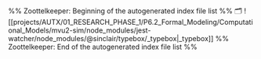 %% Zoottelkeeper: Beginning of the autogenerated index file list  %%
🗂️ ![[projects/AUTX/01_RESEARCH_PHASE_1/P6.2_Formal_Modeling/Computational_Models/mvu2-sim/node_modules/jest-watcher/node_modules/@sinclair/typebox/_typebox|_typebox]]
%% Zoottelkeeper: End of the autogenerated index file list  %%
